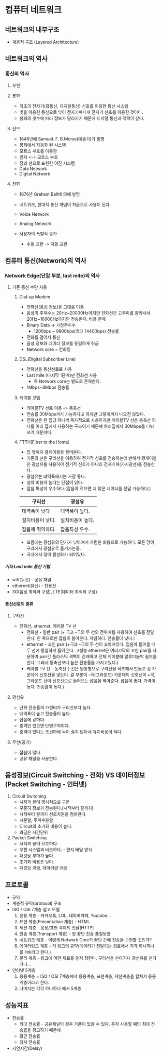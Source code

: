 # 컴퓨터 네트워크

## 네트워크의 내부구조

- 계층적 구조 (Layered Architecture)

## 네트워크의 역사

### 통신의 역사

1. 우편

2. 봉화

   - 최초의 전자기(광통신, 디지털통신) 신호를 이용한 통신 시스템
   - 빛을 이용한 통신으로 빛이 전자기파니까 전자기 신호를 이용한 것이다.
   - 봉화의 갯수에 따라 정보가 달라지기 때문에 디지털 통신과 맥락이 같다.

3. 전보

   - 1846년에 Samuel. F. B.Morse(예술가)가 발명
   - 봉화에서 자동화 된 시스템
   - 모르스 부호를 이용함
   - 글자 <-> 모르스 부호
   - 점과 선으로 표현한 이진 시스템
   - Data Network
   - Digital Network

4. 전화

   - 1876년 Graham Bell에 의해 발명

   - 네트워크, 현대적 통신 개념이 처음으로 사용이 된다.

   - Voice Network

   - Analog Network
   - 사용자의 폭발적 증가
     - 수동 교환 -> 자동 교환

## 컴퓨터 통신(Network)의 역사

### Network Edge(단말 부분, last mile)의 역사

1. 기존 통신 수단 사용

   1. Dial-up Modem

      - 전화선(음성 정보)을 그대로 이용
      - 음성의 주파수는 20Hz~20000Hz이지만 전화선은 고주파를 잘라내서 20Hz~10000Hz까지만 전송한다. 비용 문제
      - Binary Data -> 가청주파수
        - 1200bps ~ 9600bps(최대 14400bps) 전송률
      - 전화를 걸어서 통신
      - 음성 정보와 데이터 정보를 동일하게 취급
      - Network core = 전화망

   2. DSL(Digital Subscriber Line)

      - 전화선을 통신선로로 사용
      - Last mile (마지막 1단계)만 전화선 사용
        - 즉 Network core는 별도로 존재한다.
      - 1Mbps~8Mbps 전송률

   3. 케이블 모뎀

      - 케이블TV 선로 이용 -> 동축선
      - 전송률 30Mbps까지 가능하다고 하지만 그렇게까지 나오진 않았다.
      - 전화선은 한 집당 하나씩 독자적으로 사용하지만 케이블TV 선은 동축선 하나를 여러 집에서 사용하는 구조이기 때문에 여러집에서 30Mbps를 나눠쓰기 때문이다.

   4. FTTH(Fiber to the Home)

      - 집 앞까지 광케이블을 끌어온다.
      - 기존의 선은 구리선을 이용하여 전기적 신호를 전송하는데 반해서 광케이블은 광섬유를 사용하여 전기적 신호가 아니라 전자기파(가시광선)를 전송한다.
      - 광섬유는 대역폭에서는 가장 좋다.
      - 설치 비용이 높다는 단점이 있다.
      - 잡음 특성이 우수하다.(잡음이 적으면 더 많은 데이터를 전달 가능하다.)

      | 구리선           | 광섬유           |
      | ---------------- | ---------------- |
      | 대역폭이 낮다    | 대역폭이 높다.   |
      | 설치비용이 낮다. | 설치비용이 높다. |
      | 잡음에 취약하다. | 잡음특성 우수.   |

      - 요즘에는 광섬유의 단가가 낮아져서 저렴한 비용으로 가능하다. 모든 망이 구리에서 광섬유로 옮겨가는중.
      - 국내에서 많이 활성화가 되어있다.

##### 기타 Last mile 통신 기법

- wifi(무선) - 공유 채널
- ethernet(유선) - 전용선
- 3G(음성 최적화 구성), LTE(데이터 최적화 구성)

#### 통신선로의 종류

1. 구리선
   - 전화선, ethernet, 케이블 TV 선
     - 전화선 - 일반 pair (+ 극과 -극의 두 선의 전위차를 사용하여 신호를 전달한다. 한 쪽으로만 잡음이 들어온다. 저렴하다. 전송률이 낮다.)
     - ethernet - 꼬인 pair (+극과 -극의 두 선이 꼬아져있다. 잡음이 들어올 때 두 선에 동일하게 들어온다. 고성능 ethernet은 여러가닥의 꼬인 pair를 사용하여 pair간 플라스틱 격벽이 존재하고 전체 케이블에 알루미늄박 쉴드를 친다. 그래서 동축선보다 높은 전송률을 가지고있다.)
     - 케이블 TV 선 - 동축선 (-선은 원통형으로 구리선을 직조해서 만들고 정 가운데에 신호선을 넣는다. 겉 부분이 -극(그라운드) 가운데의 신호선이 +극, 그라운드 선이 신호선으로 들어오는 잡음을 막아준다. 잡음에 좋다. 가격이 높다. 전송률이 높다.)

2. 광섬유
   - 단위 전송률의 가성비가 구리선보다 높다.
   - 대역폭이 높고 전송률이 높다.
   - 잡음에 강하다.
   - 충격만 없으면 반영구적이다.
   - 충격이 없다는 조건하에 녹이 슬지 않아서 유지비용이 적다.
3. 무선(공기)
   - 잡음이 많다.
   - 공유 채널을 사용한다.

## 음성정보(Circuit Switching - 전화) VS 데이터정보(Packet Switching - 인터넷)

1. Circuit Switching
   - 시작과 끝이 명시적으로 구분
   - 꾸준히 정보가 전송된다.(시작부터 끝까지)
   - 시작부터 끝까지 선로자원을 점유한다.
   - 시분할, 주파수분할
   - Circuit의 초기화 비용이 높다.
   - 과금은 시간단위
2. Packet Switching
   - 시작과 끝이 모호하다.
   - 우편 시스템과 비슷하다. - 편지 배달 방식
   - 패킷당 부하가 높다.
   - 초기화 비용은 낮다.
   - 패킷당 과금, 데이터량 과금

## 프로토콜

- 규약
- 계층적 규약(protocol) 구조
- ISO / OSI 7계층 참고 모델
  1. 응용 계층 - 카카오톡, LOL, 네이버카페, Youtube...
  2. 표현 계층(Presentation 계층) - HTML
  3. 세션 계층 - 응용/표현 객체의 전달(HTTP)
  4. 전송 계층(Transport 계층) - 양 끝단 전송 품질보장
  5. 네트워크 계층 - 어떻게 Network Core가 끝단 간에 전송을 구현할 것인가?
  6. 데이터링크 계층 - 각 링크의 규약(데이터가 전달되는 경로에서 각각 하나하나를 link라고 한다.)
  7. 물리 계층 - 링크에 어떤 재료를 쓸지 정한다. 구리선을 쓴다거나 광섬유를 쓴다거나...
- 인터넷 5계층
  1. 응용계층 = ISO / OSI 7계층에서 응용계층, 표현계층, 세션계층을 합쳐서 응용계층이라고 한다.
  2. 나머지는 각각 하나하나 해서 5계층

## 성능지표

- 전송률
  - 최대 전송률 - 공유채널의 경우 거품이 있을 수 있다. 혼자 사용할 때의 최대 전송률을 광고하기 때문에
  - 평균 전송률 
  - 최저 전송률
- 지연시간(Delay)
